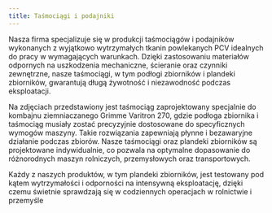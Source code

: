 ```yaml
---
title: Taśmociągi i podajniki
---
```


Nasza firma specjalizuje się w produkcji taśmociągów i podajników wykonanych z
wyjątkowo wytrzymałych tkanin powlekanych PCV idealnych do pracy w wymagających
warunkach. Dzięki zastosowaniu materiałów odpornych na uszkodzenia mechaniczne,
ścieranie oraz czynniki zewnętrzne, nasze taśmociągi, w tym podłogi zbiorników i
plandeki zbiorników, gwarantują długą żywotność i niezawodność podczas
eksploatacji.

Na zdjęciach przedstawiony jest taśmociąg zaprojektowany specjalnie do kombajnu
ziemniaczanego Grimme Varitron 270, gdzie podłoga zbiornika i taśmociąg musiały
zostać precyzyjnie dostosowane do specyficznych wymogów maszyny. Takie
rozwiązania zapewniają płynne i bezawaryjne działanie podczas zbiorów. Nasze
taśmociągi oraz plandeki zbiorników są projektowane indywidualnie, co pozwala na
optymalne dopasowanie do różnorodnych maszyn rolniczych, przemysłowych oraz
transportowych.

Każdy z naszych produktów, w tym plandeki zbiorników, jest testowany pod kątem
wytrzymałości i odporności na intensywną eksploatację, dzięki czemu świetnie
sprawdzają się w codziennych operacjach w rolnictwie i przemyśle
